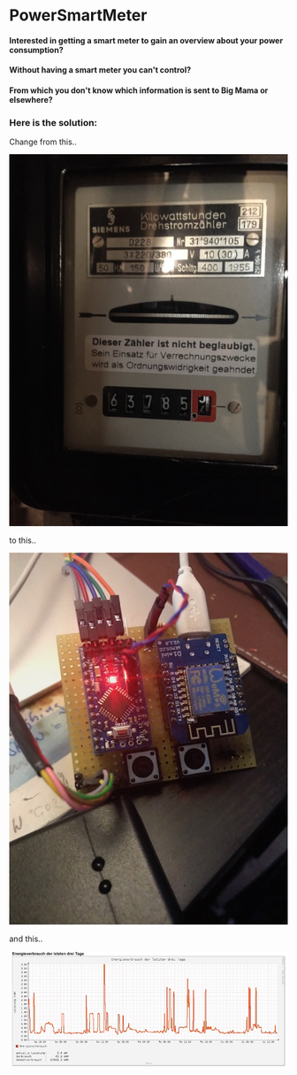 # PowerSmartMeter

#### Interested in getting a smart meter to gain an overview about your power consumption?
#### Without having a smart meter you can't control? 
#### From which you don't know which information is sent to Big Mama or elsewhere?

### Here is the solution:


Change from this..

![legacy power meter](/Art/IMG_4602.jpg)


to this..

![smart meter](/Art/IMG_0653.jpg)

and this..

![smart meter diagram](/Art/power_consumption.jpg)

